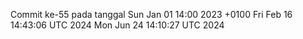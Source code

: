 Commit ke-55 pada tanggal Sun Jan 01 14:00 2023 +0100
Fri Feb 16 14:43:06 UTC 2024
Mon Jun 24 14:10:27 UTC 2024
